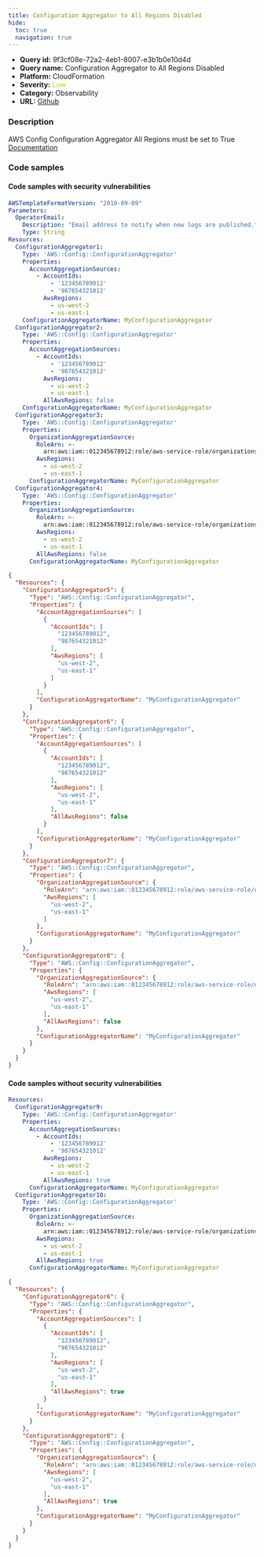 ```yaml
---
title: Configuration Aggregator to All Regions Disabled
hide:
  toc: true
  navigation: true
---
```


<style>
  .highlight .hll {
    background-color: #ff171742;
  }
  .md-content {
    max-width: 1100px;
    margin: 0 auto;
  }
</style>

-   **Query id:** 9f3cf08e-72a2-4eb1-8007-e3b1b0e10d4d
-   **Query name:** Configuration Aggregator to All Regions Disabled
-   **Platform:** CloudFormation
-   **Severity:** <span style="color:#CC0">Low</span>
-   **Category:** Observability
-   **URL:** [Github](https://github.com/Checkmarx/kics/tree/master/assets/queries/cloudFormation/aws/config_configuration_aggregator_to_all_regions_disabled)

### Description
AWS Config Configuration Aggregator All Regions must be set to True<br>
[Documentation](https://docs.aws.amazon.com/AWSCloudFormation/latest/UserGuide/aws-resource-config-configurationaggregator.html)

### Code samples
#### Code samples with security vulnerabilities
```yaml title="Positive test num. 1 - yaml file" hl_lines="33 10 21 49"
AWSTemplateFormatVersion: "2010-09-09"
Parameters:
  OperatorEmail:
    Description: "Email address to notify when new logs are published."
    Type: String
Resources:
  ConfigurationAggregator1:
    Type: 'AWS::Config::ConfigurationAggregator'
    Properties:
      AccountAggregationSources:
        - AccountIds:
            - '123456789012'
            - '987654321012'
          AwsRegions:
            - us-west-2
            - us-east-1
    ConfigurationAggregatorName: MyConfigurationAggregator
  ConfigurationAggregator2:
    Type: 'AWS::Config::ConfigurationAggregator'
    Properties:
      AccountAggregationSources:
        - AccountIds:
            - '123456789012'
            - '987654321012'
          AwsRegions:
            - us-west-2
            - us-east-1
          AllAwsRegions: false
    ConfigurationAggregatorName: MyConfigurationAggregator
  ConfigurationAggregator3:
    Type: 'AWS::Config::ConfigurationAggregator'
    Properties:
      OrganizationAggregationSource:
        RoleArn: >-
          arn:aws:iam::012345678912:role/aws-service-role/organizations.amazonaws.com/AWSServiceRoleForOrganizations
        AwsRegions:
          - us-west-2
          - us-east-1
      ConfigurationAggregatorName: MyConfigurationAggregator
  ConfigurationAggregator4:
    Type: 'AWS::Config::ConfigurationAggregator'
    Properties:
      OrganizationAggregationSource:
        RoleArn: >-
          arn:aws:iam::012345678912:role/aws-service-role/organizations.amazonaws.com/AWSServiceRoleForOrganizations
        AwsRegions:
          - us-west-2
          - us-east-1
        AllAwsRegions: false
      ConfigurationAggregatorName: MyConfigurationAggregator

```
```json title="Positive test num. 2 - json file" hl_lines="24 62 43 6"
{
  "Resources": {
    "ConfigurationAggregator5": {
      "Type": "AWS::Config::ConfigurationAggregator",
      "Properties": {
        "AccountAggregationSources": [
          {
            "AccountIds": [
              "123456789012",
              "987654321012"
            ],
            "AwsRegions": [
              "us-west-2",
              "us-east-1"
            ]
          }
        ],
        "ConfigurationAggregatorName": "MyConfigurationAggregator"
      }
    },
    "ConfigurationAggregator6": {
      "Type": "AWS::Config::ConfigurationAggregator",
      "Properties": {
        "AccountAggregationSources": [
          {
            "AccountIds": [
              "123456789012",
              "987654321012"
            ],
            "AwsRegions": [
              "us-west-2",
              "us-east-1"
            ],
            "AllAwsRegions": false
          }
        ],
        "ConfigurationAggregatorName": "MyConfigurationAggregator"
      }
    },
    "ConfigurationAggregator7": {
      "Type": "AWS::Config::ConfigurationAggregator",
      "Properties": {
        "OrganizationAggregationSource": {
          "RoleArn": "arn:aws:iam::012345678912:role/aws-service-role/organizations.amazonaws.com/AWSServiceRoleForOrganizations",
          "AwsRegions": [
            "us-west-2",
            "us-east-1"
          ]
        },
        "ConfigurationAggregatorName": "MyConfigurationAggregator"
      }
    },
    "ConfigurationAggregator8": {
      "Type": "AWS::Config::ConfigurationAggregator",
      "Properties": {
        "OrganizationAggregationSource": {
          "RoleArn": "arn:aws:iam::012345678912:role/aws-service-role/organizations.amazonaws.com/AWSServiceRoleForOrganizations",
          "AwsRegions": [
            "us-west-2",
            "us-east-1"
          ],
          "AllAwsRegions": false
        },
        "ConfigurationAggregatorName": "MyConfigurationAggregator"
      }
    }
  }
}

```


#### Code samples without security vulnerabilities
```yaml title="Negative test num. 1 - yaml file"
Resources:
  ConfigurationAggregator9:
    Type: 'AWS::Config::ConfigurationAggregator'
    Properties:
      AccountAggregationSources:
        - AccountIds:
            - '123456789012'
            - '987654321012'
          AwsRegions:
            - us-west-2
            - us-east-1
          AllAwsRegions: true
      ConfigurationAggregatorName: MyConfigurationAggregator
  ConfigurationAggregator10:
    Type: 'AWS::Config::ConfigurationAggregator'
    Properties:
      OrganizationAggregationSource:
        RoleArn: >-
          arn:aws:iam::012345678912:role/aws-service-role/organizations.amazonaws.com/AWSServiceRoleForOrganizations
        AwsRegions:
          - us-west-2
          - us-east-1
        AllAwsRegions: true
      ConfigurationAggregatorName: MyConfigurationAggregator

```
```json title="Negative test num. 2 - json file"
{
  "Resources": {
    "ConfigurationAggregator6": {
      "Type": "AWS::Config::ConfigurationAggregator",
      "Properties": {
        "AccountAggregationSources": [
          {
            "AccountIds": [
              "123456789012",
              "987654321012"
            ],
            "AwsRegions": [
              "us-west-2",
              "us-east-1"
            ],
            "AllAwsRegions": true
          }
        ],
        "ConfigurationAggregatorName": "MyConfigurationAggregator"
      }
    },
    "ConfigurationAggregator8": {
      "Type": "AWS::Config::ConfigurationAggregator",
      "Properties": {
        "OrganizationAggregationSource": {
          "RoleArn": "arn:aws:iam::012345678912:role/aws-service-role/organizations.amazonaws.com/AWSServiceRoleForOrganizations",
          "AwsRegions": [
            "us-west-2",
            "us-east-1"
          ],
          "AllAwsRegions": true
        },
        "ConfigurationAggregatorName": "MyConfigurationAggregator"
      }
    }
  }
}

```
